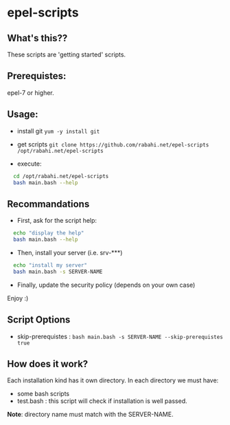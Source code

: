 epel-scripts
==============

What's this??
-------------
These scripts are 'getting started' scripts.


Prerequistes:
-------------

epel-7 or higher.

Usage:
------

- install git
`yum -y install git`

- get scripts
`git clone https://github.com/rabahi.net/epel-scripts /opt/rabahi.net/epel-scripts`

- execute:
```bash
  cd /opt/rabahi.net/epel-scripts
  bash main.bash --help
```

Recommandations
----------------

- First, ask for the script help:
```bash
  echo "display the help"
  bash main.bash --help
```

- Then, install your server (i.e. srv-***)
```bash  
  echo "install my server"
  bash main.bash -s SERVER-NAME
```

- Finally, update the security policy (depends on your own case)

Enjoy :)

Script Options
----------------
 * skip-prerequistes : 
`bash main.bash -s SERVER-NAME --skip-prerequistes true`


How does it work?
----------------

Each installation kind has it own directory.
In each directory we must have:
- some bash scripts
- test.bash : this script will check if installation is well passed.

**Note**: directory name must match with the SERVER-NAME. 
